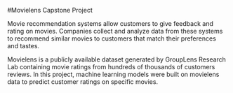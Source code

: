 #Movielens Capstone Project

Movie recommendation systems allow customers to give feedback and rating on movies. Companies collect and analyze data from these systems to recommend similar movies to customers that match their preferences and tastes.
 
Movielens is a publicly available dataset generated by GroupLens Research Lab containing movie ratings from hundreds of thousands of customers reviews. In this project, machine learning models were built on movielens data to predict customer ratings on specific movies. 
